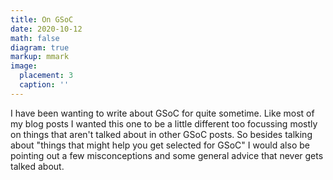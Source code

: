 ```yaml
---
title: On GSoC
date: 2020-10-12
math: false
diagram: true
markup: mmark
image:
  placement: 3
  caption: ''
---
```


I have been wanting to write about GSoC for quite sometime. Like most of my blog posts I wanted this one to be a little different too focussing mostly on things that aren't talked about in other GSoC posts. So besides talking about "things that might help you get selected for GSoC" I would also be pointing out a few misconceptions and some general advice that never gets talked about.